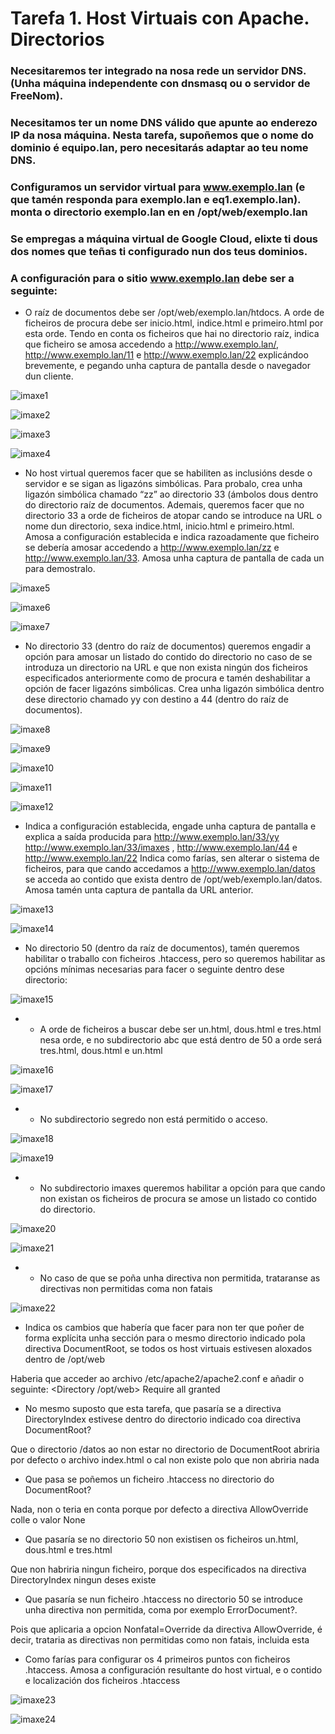 # Tarefa 1. Host Virtuais con Apache. Directorios
### Necesitaremos ter integrado na nosa rede un servidor DNS. (Unha máquina independente con dnsmasq ou o servidor de FreeNom).

### Necesitamos ter un nome DNS válido que apunte ao enderezo IP da nosa máquina.  Nesta tarefa, supoñemos que o nome do dominio é equipo.lan, pero necesitarás adaptar ao teu nome DNS.

### Configuramos un servidor virtual para www.exemplo.lan (e que tamén responda para exemplo.lan e eq1.exemplo.lan). monta o directorio exemplo.lan en  en /opt/web/exemplo.lan

### Se empregas a máquina virtual de Google Cloud, elixte ti dous dos nomes que teñas ti configurado nun dos teus dominios.

### A configuración para o sitio www.exemplo.lan debe ser a seguinte:

- O raíz de documentos debe ser /opt/web/exemplo.lan/htdocs. A orde de ficheiros de procura debe ser inicio.html, indice.html e primeiro.html por esta orde. Tendo en conta os ficheiros que hai no directorio raíz, indica que ficheiro se amosa accedendo a http://www.exemplo.lan/, http://www.exemplo.lan/11 e http://www.exemplo.lan/22 explicándoo brevemente, e pegando unha captura de pantalla desde o navegador dun cliente.

![imaxe1](imaxes/imaxe1.png)

![imaxe2](imaxes/imaxe2.png)

![imaxe3](imaxes/imaxe3.png)

![imaxe4](imaxes/imaxe4.png)

- No host virtual queremos facer que se habiliten as inclusións desde o servidor e se sigan as ligazóns simbólicas. Para probalo, crea unha ligazón simbólica chamado “zz” ao directorio 33 (ámbolos dous dentro do directorio raíz de documentos. Ademais, queremos facer que no directorio 33 a orde de ficheiros de atopar cando se introduce na URL o nome dun directorio, sexa indice.html, inicio.html e primeiro.html. Amosa a configuración establecida e indica razoadamente que ficheiro se debería amosar accedendo a http://www.exemplo.lan/zz e http://www.exemplo.lan/33. Amosa unha captura de pantalla de cada un para demostralo.

![imaxe5](imaxes/imaxe5.png)

![imaxe6](imaxes/imaxe6.png)

![imaxe7](imaxes/imaxe7.png)

- No directorio 33 (dentro do raíz de documentos) queremos engadir a opción para amosar un listado do contido do directorio no caso de se introduza un directorio na URL e que non exista ningún dos ficheiros especificados anteriormente como de procura e tamén deshabilitar a opción de facer ligazóns simbólicas. Crea unha ligazón simbólica dentro dese directorio chamado yy con destino a 44 (dentro do raíz de documentos). 

![imaxe8](imaxes/imaxe8.png)

![imaxe9](imaxes/imaxe9.png)

![imaxe10](imaxes/imaxe10.png)

![imaxe11](imaxes/imaxe11.png)

![imaxe12](imaxes/imaxe12.png)

- Indica a configuración establecida, engade unha captura de pantalla e explica a saída producida para http://www.exemplo.lan/33/yy http://www.exemplo.lan/33/imaxes , http://www.exemplo.lan/44 e http://www.exemplo.lan/22
Indica como farías, sen alterar o sistema de ficheiros, para que cando accedamos a http://www.exemplo.lan/datos se acceda ao contido que exista dentro de /opt/web/exemplo.lan/datos. Amosa tamén unta captura de pantalla da URL anterior.

![imaxe13](imaxes/imaxe13.png)

![imaxe14](imaxes/imaxe14.png)

- No directorio 50 (dentro da raíz de documentos), tamén queremos habilitar o traballo con ficheiros .htaccess, pero so queremos habilitar as opcións mínimas necesarias para facer o seguinte dentro dese directorio:

![imaxe15](imaxes/imaxe15.png)

- - A orde de ficheiros a buscar debe ser un.html, dous.html e tres.html nesa orde, e no subdirectorio abc que está dentro de 50 a orde será tres.html, dous.html e un.html

![imaxe16](imaxes/imaxe16.png)

![imaxe17](imaxes/imaxe17.png)

- - No subdirectorio segredo non está permitido o acceso.

![imaxe18](imaxes/imaxe18.png)

![imaxe19](imaxes/imaxe19.png)

- - No subdirectorio imaxes queremos habilitar a opción para que cando non existan os ficheiros de procura se amose un listado co contido do directorio.

![imaxe20](imaxes/imaxe20.png)

![imaxe21](imaxes/imaxe21.png)

- - No caso de que se poña unha directiva non permitida, trataranse as directivas non permitidas coma non fatais

![imaxe22](imaxes/imaxe22.png)

- Indica os cambios que habería que facer para non ter que poñer de forma explícita unha sección <Directory> para o mesmo directorio indicado pola directiva DocumentRoot, se todos os host virtuais estivesen aloxados dentro de /opt/web

Haberia que acceder ao archivo /etc/apache2/apache2.conf e añadir o seguinte:
<Directory /opt/web>
	Require all granted
</Directory>

- No mesmo suposto que esta tarefa, que pasaría se a directiva DirectoryIndex estivese dentro do directorio indicado coa directiva DocumentRoot?

Que o directorio /datos ao non estar no directorio de DocumentRoot abriria por defecto o archivo index.html o cal non existe polo que non abriria nada

- Que pasa se poñemos un ficheiro .htaccess no directorio do DocumentRoot?

Nada, non o teria en conta porque por defecto a directiva AllowOverride colle o valor None

- Que pasaría se no directorio 50 non existisen os ficheiros un.html, dous.html e tres.html

Que non habriria ningun ficheiro, porque dos especificados na directiva DirectoryIndex ningun deses existe

- Que pasaría se nun ficheiro .htaccess no directorio 50 se introduce unha directiva non permitida, coma por exemplo ErrorDocument?.

Pois que aplicaria a opcion Nonfatal=Override da directiva AllowOverride, é decir, trataria as directivas non permitidas como non fatais, incluida esta 

- Como farías para configurar os 4 primeiros puntos con ficheiros .htaccess. Amosa a configuración resultante do host virtual, e o contido e localización dos ficheiros .htaccess

![imaxe23](imaxes/imaxe23.png)

![imaxe24](imaxes/imaxe24.png)
